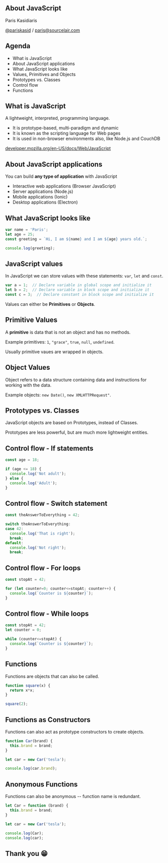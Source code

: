 ## About JavaScript

Paris Kasidiaris

[@pariskasid](https://twitter.com/pariskasid) / [paris@sourcelair.com](mailto:paris@sourcelair.com)


## Agenda

* What is JavaScript
* About JavaScript applications
* What JavaScript looks like
* Values, Primitives and Objects
* Prototypes vs. Classes
* Control flow
* Functions


## What is JavaScript

A lightweight, interpreted, programming language.

* It is prototype-based, multi-paradigm and dynamic
* It is known as the scripting language for Web pages
* It is used in non-browser environments also, like Νode.js and CouchDB

[developer.mozilla.org/en-US/docs/Web/JavaScript](https://developer.mozilla.org/en-US/docs/Web/JavaScript)


## About JavaScript applications

You can build **any type of application** with JavaScript

* Interactive web applications (Browser JavaScript)
* Server applications (Node.js)
* Mobile applications (Ionic)
* Desktop applications (Electron)


## What JavaScript looks like

```javascript
var name = 'Paris';
let age = 25;
const greeting = `Hi, I am ${name} and I am ${age} years old.`;

console.log(greeting);
```

## JavaScript values

In JavaScript we can store values with these statements: `var`, `let` and `const`.

```javascript
var a = 1;  // Declare variable in global scope and initialize it
let b = 2;  // Declare variable in block scope and initialize it
const c = 3;  // Declare constant in block scope and initialize it
```

Values can either be **Primitives** or **Objects**.

## Primitive Values

A **primitive** is data that is not an object and has no methods.

Example primitives: `1`, `"grace"`, `true`, `null`, `undefined`.

Usually primitive vaues are wrapped in objects.

## Object Values

Object refers to a data structure containing data and instructions for working with the data.

Example objects: `new Date()`, `new XMLHTTPRequest"`.

## Prototypes vs. Classes

JavaScript objects are based on Prototypes, instead of Classes.

Prototypes are less powerful, but are much more lightweight entities.

## Control flow - If statements

```javascript
const age = 18;

if (age <= 18) {
  console.log('Not adult');
} else {
  console.log('Adult');
}
```

## Control flow - Switch statement

```javascript
const theAnswerToEverything = 42;

switch theAnswerToEverything:
case 42:
  console.log('That is right');
  break;
default:
  console.log('Not right');
  break;
```

## Control flow - For loops

```javascript
const stopAt = 42;

for (let counter=0; counter<=stopAt; counter++) {
  console.log(`Counter is ${counter}`);
}
```

## Control flow - While loops

```javascript
const stopAt = 42;
let counter = 0;

while (counter<=stopAt) {
  console.log(`Counter is ${counter}`);
}
```

## Functions

Functions are objects that can also be called.

```javascript
function square(x) {
  return x*x;
}

square(2);
```

## Functions as Constructors

Functions can also act as prototype constructors to create objects.

```javascript
function Car(brand) {
  this.brand = brand;
}

let car = new Car('tesla');

console.log(car.brand);
```

## Anonymous Functions

Functions can also be anonymous -- function name is redundant.

```javascript
let Car = function (brand) {
  this.brand = brand;
}

let car = new Car('tesla');

console.log(Car);
console.log(car);
```

## Thank you 😁
